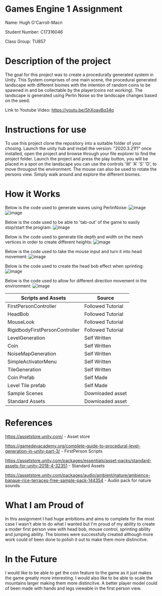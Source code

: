 # Games Engine 1 Assignment 

Name: Hugh O'Carroll-Macri

Student Number: C17316046

Class Group: TU857

# Description of the project
The goal for this project was to create a procedurally generated system in Unity. This System comprises of one main scene, the procedural generated landscape with different biomes with the intention of random coins to be spawned in and be collectable by the player(coins not working). The landscape is generated using Perlin Noise so the landscape changes based on the seed. 

Link to Youtube Video: https://youtu.be/ShXoayBq34o
# Instructions for use
To use this project clone the repository into a suitable folder of your chosing. Launch the unity hub and install the version: "2020.3.21f1" once installed, open the project and browse through your file explorer to find the project folder. Launch the project and press the play button, you will be placed in a spot on the landscape you can use the controls 'W' 'A' 'S' 'D', to move througout the environment. The mouse can also be used to rotate the persons view. Simply walk around and explore the different biomes. 

# How it Works

Below is the code used to generate waves using PerlinNoise:
![image](https://user-images.githubusercontent.com/36172105/146101789-c8cf9b58-ed96-4e1c-ab15-a73a73f9ab9a.png)
![image](https://user-images.githubusercontent.com/36172105/146101830-9c259447-43bc-4de6-b398-ba44bbdae05d.png)

Below is the code used to be able to 'tab-out' of the game to easily stop/start the program:
![image](https://user-images.githubusercontent.com/36172105/146101946-68a1dde4-8b31-4752-a429-3532c4ecb300.png)

Below is the code used to generate tile depth and width on the mesh vertices in order to create different heights:
![image](https://user-images.githubusercontent.com/36172105/146102039-00d99b53-29b8-4a41-8796-6e36186fab2c.png)

Below is the code used to take the mouse input and turn it into head movement:
![image](https://user-images.githubusercontent.com/36172105/146102121-e76bde08-c199-4e1f-9dfd-e69ad35bb837.png)

Below is the code used to create the head bob effect when sprinting:
![image](https://user-images.githubusercontent.com/36172105/146102236-01f04127-a215-4d39-a0f3-d32f564e2983.png)

Below is the code used to allow for different direction movement in the environment:
![image](https://user-images.githubusercontent.com/36172105/146102316-8d0381b3-ff79-4217-97eb-1b37335e1959.png)


 | Scripts and Assets |  Source |
 |----------|---|
 | FirstPersonController | Followed Tutorial |
 | HeadBob | Followed Tutorial  |
 | MouseLook| Followed Tutorial  |
 | RigidbodyFirstPersonController    | Followed Tutorial  |
 | LevelGeneration | Self Written | 
 | Coin | Self Written | 
 | NoiseMapGeneration | Self Written |
 | SimpleActivatorMenu | Self Written |
 | TileGeneration | Self Written |
 | Coin Prefab | Self Made |
 | Level Tile prefab | Self Made |
 | Sample Scenes  | Downloaded asset |
 | Standard Assets | Downloaded asset |
 
 # References 
 
 https://assetstore.unity.com/ - Asset store
 
 https://gamedevacademy.org/complete-guide-to-procedural-level-generation-in-unity-part-3/ - FirstPerson Scripts 
 
 https://assetstore.unity.com/packages/essentials/asset-packs/standard-assets-for-unity-2018-4-32351 - Standard Assets
 
 https://assetstore.unity.com/packages/audio/ambient/nature/ambience-banaue-rice-terraces-free-sample-pack-144354 - Audio pack for nature sounds
 
 # What I am Proud of
 
 In this assignment I had huge ambitions and aims to complete for the most case I wasn't able to do what I wanted but I'm proud of my ability to create a moder first person view with head bob, mouse control, sprinting ability and jumping ability. The biomes were successfully created although more work could of been done to polish it out to make them more distincitve. 
 
 # In the Future
 
I would like to be able to get the coin feature to the game as it just makes the game greatly more interesting. I would also like to be able to scale the mountains larger making them more distincitve. A better player model could of been made with hands and legs viewable in the first person view. 
 
